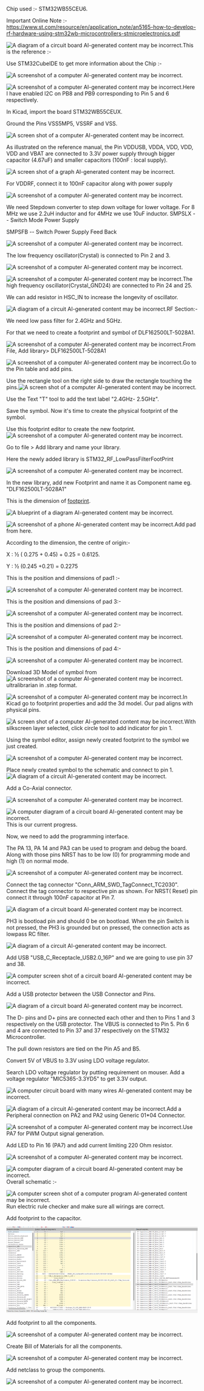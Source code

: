 Chip used :- STM32WB55CEU6.

Important Online Note :-
<https://www.st.com/resource/en/application_note/an5165-how-to-develop-rf-hardware-using-stm32wb-microcontrollers-stmicroelectronics.pdf>

![A diagram of a circuit board AI-generated content may be
incorrect.](images/media/image1.png)This is the reference :-

Use STM32CubeIDE to get more information about the Chip :-

![A screenshot of a computer AI-generated content may be
incorrect.](images/media/image2.png)

![A screenshot of a computer AI-generated content may be
incorrect.](images/media/image3.png)Here I have enabled I2C on PB8 and PB9
corresponding to Pin 5 and 6 respectively.

In Kicad, import the board STM32WB55CEUX.

Ground the Pins VSS5MP5, VSSRF and VSS.

![A screen shot of a computer AI-generated content may be
incorrect.](images/media/image4.png)

As illustrated on the reference manual, the Pin VDDUSB, VDDA, VDD, VDD,
VDD and VBAT are connected to 3.3V power supply through bigger capacitor
(4.67uF) and smaller capacitors (100nF : local supply).

![A screen shot of a graph AI-generated content may be
incorrect.](images/media/image5.png)

For VDDRF, connect it to 100nF capacitor along with power supply

![A screenshot of a computer AI-generated content may be
incorrect.](images/media/image6.png)

We need Stepdown converter to step down voltage for lower voltage. For 8
MHz we use 2.2uH inductor and for 4MHz we use 10uF inductor. SMPSLX --
Switch Mode Power Supply

SMPSFB -- Switch Power Supply Feed Back

![A screenshot of a computer AI-generated content may be
incorrect.](images/media/image7.png)

The low frequency oscillator(Crystal) is connected to Pin 2 and 3.

![A screenshot of a computer AI-generated content may be
incorrect.](images/media/image8.png)

![A screenshot of a computer AI-generated content may be
incorrect.](images/media/image9.png)The high frequency
oscillator(Crystal_GND24) are connected to Pin 24 and 25.

We can add resistor in HSC_IN to increase the longevity of oscillator.

![A diagram of a circuit AI-generated content may be
incorrect.](images/media/image10.png)RF Section:-

We need low pass filter for 2.4GHz and 5GHz.

For that we need to create a footprint and symbol of DLF162500LT-5028A1.

![A screenshot of a computer AI-generated content may be
incorrect.](images/media/image11.png)From File, Add library\> DLF162500LT-5028A1

![A screenshot of a computer AI-generated content may be
incorrect.](images/media/image12.png)Go to the Pin table and add pins.

Use the rectangle tool on the right side to draw the rectangle touching
the pins.![A screen shot of a computer AI-generated content may be
incorrect.](images/media/image13.png)

Use the Text "T" tool to add the text label "2.4GHz- 2.5GHz".

Save the symbol. Now it's time to create the physical footprint of the
symbol.

Use this footprint editor to create the new footprint.![A screenshot of
a computer AI-generated content may be
incorrect.](images/media/image14.png)

Go to file \> Add library and name your library.

Here the newly added library is STM32_RF_LowPassFilterFootPrint

![A screenshot of a computer AI-generated content may be
incorrect.](images/media/image15.png)

In the new library, add new Footprint and name it as Component name eg.
"DLF162500LT-5028A1"

This is the dimension of
[footprint](https://product.tdk.com/system/files/dam/doc/product/rf/rf/filter/catalog/rf_lpf_dlf162500lt-5028a1_en.pdf).

![A blueprint of a diagram AI-generated content may be
incorrect.](images/media/image16.png)

![A screenshot of a phone AI-generated content may be
incorrect.](images/media/image17.png)Add pad from here.

According to the dimension, the centre of origin:-

X : ½ ( 0.275 + 0.45) + 0.25 = 0.6125.

Y : ½ (0.245 +0.21) = 0.2275

This is the position and dimensions of pad1 :-

![A screenshot of a computer AI-generated content may be
incorrect.](images/media/image18.png)

This is the position and dimensions of pad 3:-

![A screenshot of a computer AI-generated content may be
incorrect.](images/media/image19.png)

This is the position and dimensions of pad 2:-

![A screenshot of a computer AI-generated content may be
incorrect.](images/media/image20.png)

This is the position and dimensions of pad 4:-

![A screenshot of a computer AI-generated content may be
incorrect.](images/media/image21.png)

Download 3D Model of symbol from ![A screenshot of a computer
AI-generated content may be
incorrect.](images/media/image22.png)ultralibrarian in .step format.

![A screenshot of a computer AI-generated content may be
incorrect.](images/media/image23.png)In Kicad go to footprint properties and
add the 3d model. Our pad aligns with physical pins.

![A screen shot of a computer AI-generated content may be
incorrect.](images/media/image24.png)With silkscreen layer selected, click
circle tool to add indicator for pin 1.

Using the symbol editor, assign newly created footprint to the symbol we
just created.

![A screenshot of a computer AI-generated content may be
incorrect.](images/media/image25.png)

Place newly created symbol to the schematic and connect to pin 1.![A
diagram of a circuit AI-generated content may be
incorrect.](images/media/image26.png)

Add a Co-Axial connector.

![A screenshot of a computer AI-generated content may be
incorrect.](images/media/image27.png)

![A computer diagram of a circuit board AI-generated content may be
incorrect.](images/media/image28.png)This is our current progress.

Now, we need to add the programming interface.

The PA 13, PA 14 and PA3 can be used to program and debug the board.
Along with those pins NRST has to be low (0) for programming mode and
high (1) on normal mode.

![A screenshot of a computer AI-generated content may be
incorrect.](images/media/image29.png)

Connect the tag connector "Conn_ARM_SWD_TagConnect_TC2030". Connect the
tag connector to respective pin as shown. For NRST( Reset) pin connect
it through 100nF capacitor at Pin 7.

![A diagram of a circuit board AI-generated content may be
incorrect.](images/media/image30.png)

PH3 is bootload pin and should 0 be on bootload. When the pin Switch is
not pressed, the PH3 is grounded but on pressed, the connection acts as
lowpass RC filter.

![A diagram of a circuit AI-generated content may be
incorrect.](images/media/image31.png)

Add USB "USB_C_Receptacle_USB2.0_16P" and we are going to use pin 37 and
38.

![A computer screen shot of a circuit board AI-generated content may be
incorrect.](images/media/image32.png)

Add a USB protector between the USB Connector and Pins.

![A diagram of a circuit board AI-generated content may be
incorrect.](images/media/image33.png)

The D- pins and D+ pins are connected each other and then to Pins 1 and
3 respectively on the USB protector. The VBUS is connected to Pin 5. Pin
6 and 4 are connected to Pin 37 and 37 respectively on the STM32
Microcontroller.

The pull down resistors are tied on the Pin A5 and B5.

Convert 5V of VBUS to 3.3V using LDO voltage regulator.

Search LDO voltage regulator by putting requirement on mouser. Add a
voltage regulator "MIC5365-3.3YD5" to get 3.3V output.

![A computer circuit board with many wires AI-generated content may be
incorrect.](images/media/image34.png)

![A diagram of a circuit AI-generated content may be
incorrect.](images/media/image35.png)Add a Peripheral connection on PA2 and PA2
using Generic 01\*04 Connector.

![A screenshot of a computer AI-generated content may be
incorrect.](images/media/image36.png)Use PA7 for PWM Output signal generation.

Add LED to Pin 16 (PA7) and add current limiting 220 Ohm resistor.

![A screenshot of a computer AI-generated content may be
incorrect.](images/media/image37.png)

![A computer diagram of a circuit board AI-generated content may be
incorrect.](images/media/image38.png)Overall schematic :-

![A computer screen shot of a computer program AI-generated content may
be incorrect.](images/media/image39.png)Run electric rule checker and make sure all
wirings are correct.

Add footprint to the capacitor.

![](images/media/image40.png)

Add footprint to all the components.

![A screenshot of a computer AI-generated content may be
incorrect.](images/media/image41.png)

Create Bill of Materials for all the components.

![A screenshot of a computer AI-generated content may be
incorrect.](images/media/image42.png)

Add netclass to group the components.

![A screenshot of a computer AI-generated content may be
incorrect.](images/media/image43.png)
